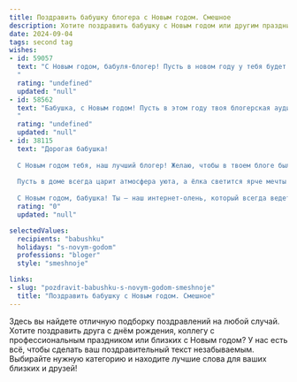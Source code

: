 ```yaml
---
title: Поздравить бабушку блогера с Новым годом. Смешное
description: Хотите поздравить бабушку с Новым годом или другим праздником? Наш ИИ создаст незабываемое поздравление, а вы обязательно выделитесь среди других.  
date: 2024-09-04
tags: second tag
wishes:
- id: 59057
  text: "С Новым годом, бабуля-блогер! Пусть в новом году у тебя будет больше лайков, чем морщин, а подписчиков - больше, чем пирожков на праздничном столе!
  "
  rating: "undefined"
  updated: "null"
- id: 58562
  text: "Бабушка, с Новым годом! Пусть в этом году твоя блогерская аудитория вырастет в два раза, а количество подписчиков будет не меньше, чем у блогера с говорящей фамилией \"Кулинар\"! 😅🎉
  "
  rating: "undefined"
  updated: "null"
- id: 38115
  text: "Дорогая бабушка!
  
  С Новым годом тебя, наш лучший блогер! Желаю, чтобы в твоем блоге было столько лайков, сколько снежинок за окном, чтобы подписчики редактировались, как волшебная сказка — одна редакция лучше другой! Пусть камеру ловит только лучшие моменты, а шутки выходят такой же точной, как первый снег!
  
  Пусть в доме всегда царит атмосфера уюта, а ёлка светится ярче мечты о лучшем контенте. Желаю здоровья, счастья и, чтобы к тебе в гости приходили только те, кто не крадет печенье из твоей банки с секретом!
  
  С Новым годом, бабушка! Ты — наш интернет-олень, который всегда ведет нас к новым хайпам и блестящим свершениям!"
  rating: "0"
  updated: "null"

selectedValues:
  recipients: "babushku"
  holidays: "s-novym-godom"
  professions: "bloger"
  style: "smeshnoje"

links:
- slug: "pozdravit-babushku-s-novym-godom-smeshnoje"
  title: "Поздравить бабушку с Новым годом. Смешное"
---
```


Здесь вы найдете отличную подборку поздравлений на любой случай. 
Хотите поздравить друга с днём рождения, коллегу с профессиональным праздником или близких с Новым годом? У нас есть всё, чтобы сделать ваш поздравительный текст незабываемым. Выбирайте нужную категорию и находите лучшие слова для ваших близких и друзей!
